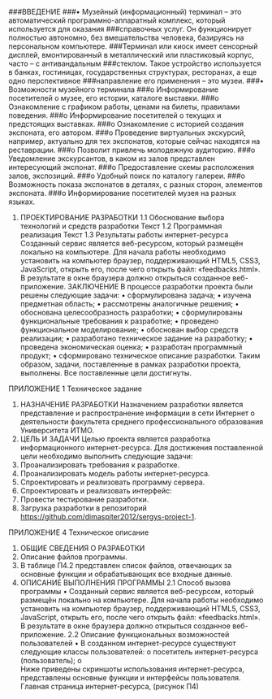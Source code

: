 ###ВВЕДЕНИЕ
###•	Музейный (информационный) терминал – это автоматический программно-аппаратный комплекс, который используется для оказания   ###справочных услуг. Он функционирует полностью автономно, без вмешательства человека, базируясь на персональном компьютере.   ###Терминал или киоск имеет сенсорный дисплей, вмонтированный в металлический или пластиковый корпус, часто – с антивандальным ###стеклом. Такое устройство используется в банках, гостиницах, государственных структурах, ресторанах, а еще одно перспективное ###направление его применения – это музеи.
###•	Возможности музейного терминала
###o	Информирование посетителей о музее, его истории, каталоге выставки.
###o	Ознакомление с графиком работы, ценами на билеты, правилами поведения.
###o	Информирование посетителей о текущих и предстоящих выставках.
###o	Ознакомление с историей создания экспоната, его автором.
###o	Проведение виртуальных экскурсий, например, актуально для тех экспонатов, которые сейчас находятся на реставрации.
###o	Позволит привлечь молодежную аудиторию.
###o	Уведомление экскурсантов, в каком из залов представлен интересующий экспонат.
###o	Предоставление схемы расположения залов, экспозиций.
###o	Удобный поиск по каталогу галереи.
###o	Возможность показа экспонатов в деталях, с разных сторон, элементов экспоната.
###o	Информирование посетителей музея на разных языках.
 
1. ПРОЕКТИРОВАНИЕ РАЗРАБОТКИ
1.1 Обоснование выбора технологий и средств разработки
Текст
1.2 Программная реализация
Текст
1.3 Результаты работы интернет-ресурса
Созданный сервис является веб-ресурсом, который размещён локально на компьютере. Для начала работы необходимо установить на компьютер браузер, поддерживающий HTML5, CSS3, JavaScript, открыть его, после чего открыть файл: «feedbacks.html». В результате в окне браузера должно открыться созданное веб-приложение.
ЗАКЛЮЧЕНИЕ
В процессе разработки проекта были решены следующие задачи:
•	сформулирована задача;
•	изучена предметная область;
•	рассмотрены аналогичные решения;
•	обоснована целесообразность разработки;
•	сформулированы функциональные требования к разработке;
•	проведено функциональное моделирование;
•	обоснован выбор средств реализации;
•	разработано техническое задание на разработку;
•	проведена экономическая оценка;
•	разработан программный продукт;
•	сформировано техническое описание разработки.
Таким образом, задачи, поставленные в рамках разработки проекта, выполнены. Все поставленные цели достигнуты.


ПРИЛОЖЕНИЕ 1
Техническое задание
1. НАЗНАЧЕНИЕ РАЗРАБОТКИ
Назначением разработки является представление и распространение информации в сети Интернет о деятельности факультета среднего профессионального образования Университета ИТМО.
2. ЦЕЛЬ И ЗАДАЧИ
Целью проекта является разработка информационного интернет-ресурса.
Для достижения поставленной цели необходимо выполнить следующие задачи:
1. Проанализировать требования к разработке.
2. Проанализировать модель работы интернет-ресурса.
3. Спроектировать и реализовать программу сервера.
4. Спроектировать и реализовать интерфейс:
5. Провести тестирование разработки.
6. Загрузка разработки в репозиторий https://github.com/dimaspiter2012/sergys-project-1.
 
ПРИЛОЖЕНИЕ 4
Техническое описание
1.	ОБЩИЕ СВЕДЕНИЯ О РАЗРАБОТКИ
2.	Описание файлов программы.
1.	В таблице П4.2 представлен список файлов, отвечающих за основные функции и обрабатывающих все входные данные.
2.	ОПИСАНИЕ ВЫПОЛНЕНИЯ ПРОГРАММЫ
2.1	Способ вызова программы
•	Созданный сервис является веб-ресурсом, который размещён локально на компьютере. Для начала работы необходимо установить на компьютер браузер, поддерживающий HTML5, CSS3, JavaScript, открыть его, после чего открыть файл: «feedbacks.html». В результате в окне браузера должно открыться созданное веб-приложение.
2.2	Описание функциональных возможностей пользователей
•	В созданном интернет-ресурсе существуют следующие классы пользователей:
o	посетитель интернет-ресурса (пользователь);
o	
Ниже приведены скриншоты использования интернет-ресурса, представлены основные функции и интерфейсы пользователя.
Главная страница интернет-ресурса, (рисунок П4)
